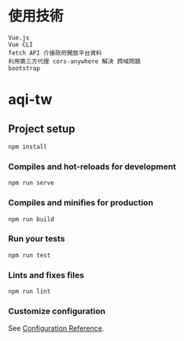 # 使用技術
```
Vue.js
Vue CLI
fetch API 介接政府開放平台資料
利用第三方代理 cors-anywhere 解決 跨域問題
bootstrap
```

# aqi-tw

## Project setup
```
npm install
```

### Compiles and hot-reloads for development
```
npm run serve
```

### Compiles and minifies for production
```
npm run build
```

### Run your tests
```
npm run test
```

### Lints and fixes files
```
npm run lint
```

### Customize configuration
See [Configuration Reference](https://cli.vuejs.org/config/).
